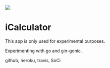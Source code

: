 
![](https://travis-ci.org/kjhnns/iseseminar.svg?branch=master)
# iCalculator
This app is only used for experimental purposes.

Experimenting with go and gin-gonic.

github, heroku, travis, SoCi
